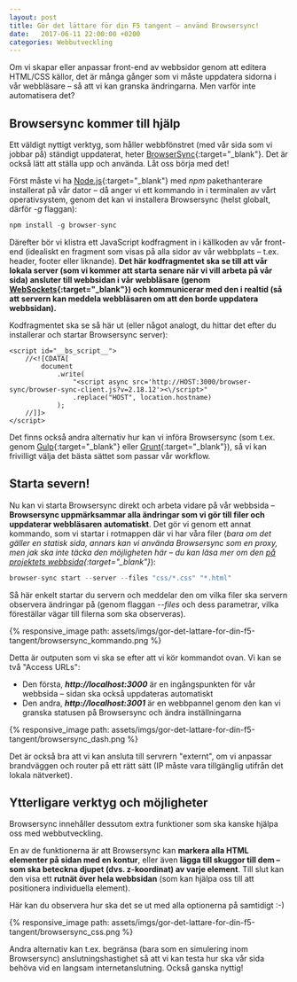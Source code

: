 ```yaml
---
layout: post
title: Gör det lättare för din F5 tangent – använd Browsersync!
date:   2017-06-11 22:00:00 +0200
categories: Webbutveckling
---
```


Om vi skapar eller anpassar front-end av webbsidor genom att editera HTML/CSS källor, det är många gånger som vi måste uppdatera sidorna i vår webbläsare – så att vi kan granska ändringarna. Men varför inte automatisera det?

## Browsersync kommer till hjälp

Ett väldigt nyttigt verktyg, som håller webbfönstret (med vår sida som vi jobbar på) ständigt uppdaterat, heter [BrowserSync](https://www.browsersync.io/){:target="_blank"}. Det är också lätt att ställa upp och använda. Låt oss börja med det!

Först måste vi ha [Node.js](http://nodejs.com/){:target="_blank"} med *npm* pakethanterare installerat på vår dator – då anger vi ett kommando in i terminalen av vårt operativsystem, genom det kan vi installera Browsersync (helst globalt, därför *-g* flaggan):

```javascript
npm install -g browser-sync
```

Därefter bör vi klistra ett JavaScript kodfragment in i källkoden av vår front-end (idealiskt en fragment som visas på alla sidor av vår webbplats – t.ex. header, footer eller liknande). **Det här kodfragmentet ska se till att vår lokala server (som vi kommer att starta senare när vi vill arbeta på vår sida) ansluter till webbsidan i vår webbläsare (genom [WebSockets](https://sv.wikipedia.org/wiki/Websocket){:target="_blank"}) och kommunicerar med den i realtid (så att servern kan meddela webbläsaren om att den borde uppdatera webbsidan).**

Kodfragmentet ska se så här ut (eller något analogt, du hittar det efter du installerar och startar Browsersync server):

```
<script id="__bs_script__">
    //<![CDATA[
        document
            .write(
                "<script async src='http://HOST:3000/browser-sync/browser-sync-client.js?v=2.18.12'><\/script>"
                .replace("HOST", location.hostname)
            );
    //]]>
</script>
```

Det finns också andra alternativ hur kan vi införa Browsersync (som t.ex. genom [Gulp](https://browsersync.io/docs/gulp){:target="_blank"} eller [Grunt](https://browsersync.io/docs/grunt){:target="_blank"}), så vi kan frivilligt välja det bästa sättet som passar vår workflow.

## Starta severn!

Nu kan vi starta Browsersync direkt och arbeta vidare på vår webbsida – **Browsersync uppmärksammar alla ändringar som vi gör till filer och uppdaterar webbläsaren automatiskt**. Det gör vi genom ett annat kommando, som vi startar i rotmappen där vi har våra filer (*bara om det gäller en statisk sida, annars kan vi använda Browsersync som en proxy, men jak ska inte täcka den möjligheten här – du kan läsa mer om den [på projektets webbsida](https://browsersync.io/docs/options#option-proxy){:target="_blank"}*):

```javascript
browser-sync start --server --files "css/*.css" "*.html"
```

Så här enkelt startar du servern och meddelar den om vilka filer ska servern observera ändringar på (genom flaggan *--files* och dess parametrar, vilka föreställar vägar till filerna som ska observeras).

{% responsive_image path: assets/imgs/gor-det-lattare-for-din-f5-tangent/browsersync_kommando.png %}

Detta är outputen som vi ska se efter att vi kör kommandot ovan. Vi kan se två "Access URLs":

* Den första, ***http://localhost:3000*** är en ingångspunkten för vår webbsida – sidan ska också uppdateras automatiskt
* Den andra, ***http://localhost:3001*** är en webbpannel genom den kan vi granska statusen på Browsersync och ändra inställningarna

{% responsive_image path: assets/imgs/gor-det-lattare-for-din-f5-tangent/browsersync_dash.png %}

Det är också bra att vi kan ansluta till servrern "externt", om vi anpassar brandväggen och router på ett rätt sätt (IP måste vara tillgänglig utifrån det lokala nätverket).

## Ytterligare verktyg och möjligheter

Browsersync innehåller dessutom extra funktioner som ska kanske hjälpa oss med webbutveckling. 

En av de funktionerna är att Browsersync kan **markera alla HTML elementer på sidan med en kontur**, eller även **lägga till skuggor till dem – som ska beteckna djupet (dvs. z-koordinat) av varje element**. Till slut kan den visa ett **rutnät över hela webbsidan** (som kan hjälpa oss till att positionera individuella element).

Här kan du observera hur ska det se ut med alla optionerna på samtidigt :-)

{% responsive_image path: assets/imgs/gor-det-lattare-for-din-f5-tangent/browsersync_css.png %}

Andra alternativ kan t.ex. begränsa (bara som en simulering inom Browsersync) anslutningshastighet så att vi kan testa hur ska vår sida behöva vid en langsam internetanslutning. Också ganska nyttig!